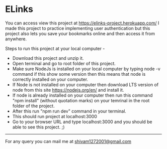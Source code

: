 # ELinks

You can access view this project at https://elinks-project.herokuapp.com/
I made this project to practice implementing user authentication but this project also lets you save your bookmarks online and then access it from anywhere.

Steps to run this project at your local computer -

* Download this project and unzip it.
* Open terminal and go to root folder of this project.
* Make sure NodeJs is installed on your local computer by typing node -v command if this show some version then this means that node is correctly installed on your computer.
* If Node is not installed on your computer then download LTS version of node from this site https://nodejs.org/en/ and install it.
* If node is already installed on your computer then run this command "npm install" (without quotation marks) on your temrinal in the root folder of the project.
* After this run "npm run dev" command in your terminal.
* This should run project at localhost:3000
* Go to your browser URL and type localhost:3000 and you should be able to see this project. ;)

---
For any query you can mail me at shivam1272001@gmail.com
